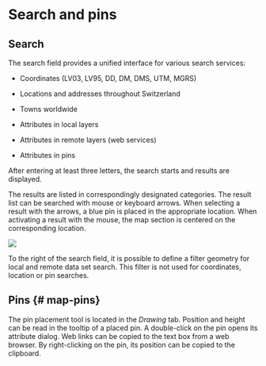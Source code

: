 # Search and pins

## Search

The search field provides a unified interface for various search services:

- Coordinates (LV03, LV95, DD, DM, DMS, UTM, MGRS)

- Locations and addresses throughout Switzerland

- Towns worldwide

- Attributes in local layers

- Attributes in remote layers (web services)

- Attributes in pins

After entering at least three letters, the search starts and results are displayed.

The results are listed in correspondingly designated categories. The result list can be searched with mouse or keyboard arrows. When selecting a result with the arrows, a blue pin is placed in the appropriate location. When activating a result with the mouse, the map section is centered on the corresponding location.

<img src="../media/image2.png" />

To the right of the search field, it is possible to define a filter geometry for local and remote data set search. This filter is not used for coordinates, location or pin searches.

## Pins {# map-pins}

The pin placement tool is located in the *Drawing* tab. Position and height can be read in the tooltip of a placed pin. A double-click on the pin opens its attribute dialog. Web links can be copied to the text box from a web browser. By right-clicking on the pin, its position can be copied to the clipboard.
